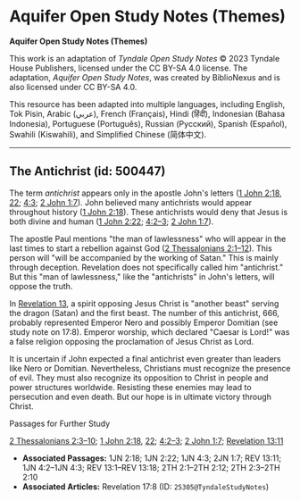 # Aquifer Open Study Notes (Themes)

**Aquifer Open Study Notes (Themes)**

This work is an adaptation of *Tyndale Open Study Notes* © 2023 Tyndale House Publishers, licensed under the CC BY\-SA 4\.0 license. The adaptation, *Aquifer Open Study Notes*, was created by BiblioNexus and is also licensed under CC BY\-SA 4\.0\.

This resource has been adapted into multiple languages, including English, Tok Pisin, Arabic (عربي), French (Français), Hindi (हिंदी), Indonesian (Bahasa Indonesia), Portuguese (Português), Russian (Русский), Spanish (Español), Swahili (Kiswahili), and Simplified Chinese (简体中文).



--------------------------------

## The Antichrist (id: 500447)

The term *antichrist* appears only in the apostle John's letters ([1 John 2:18](https://ref.ly/1John2:18), [22](https://ref.ly/1John2:22); [4:3](https://ref.ly/1John4:3); [2 John 1:7](https://ref.ly/2John1:7)). John believed many antichrists would appear throughout history ([1 John 2:18](https://ref.ly/1John2:18)). These antichrists would deny that Jesus is both divine and human ([1 John 2:22](https://ref.ly/1John2:22); [4:2–3](https://ref.ly/1John4:2-1John4:3); [2 John 1:7](https://ref.ly/2John1:7)).

The apostle Paul mentions "the man of lawlessness" who will appear in the last times to start a rebellion against God ([2 Thessalonians 2:1–12](https://ref.ly/2Thess2:1-2Thess2:12)). This person will "will be accompanied by the working of Satan." This is mainly through deception. Revelation does not specifically called him "antichrist." But this "man of lawlessness," like the "antichrists" in John's letters, will oppose the truth.

In [Revelation 13](https://ref.ly/Rev13:1-Rev13:18), a spirit opposing Jesus Christ is "another beast" serving the dragon (Satan) and the first beast. The number of this antichrist, 666, probably represented Emperor Nero and possibly Emperor Domitian (see study note on 17:8). Emperor worship, which declared "Caesar is Lord!" was a false religion opposing the proclamation of Jesus Christ as Lord.

It is uncertain if John expected a final antichrist even greater than leaders like Nero or Domitian. Nevertheless, Christians must recognize the presence of evil. They must also recognize its opposition to Christ in people and power structures worldwide. Resisting these enemies may lead to persecution and even death. But our hope is in ultimate victory through Christ.

Passages for Further Study

[2 Thessalonians 2:3–10](https://ref.ly/2Thess2:3-2Thess2:10); [1 John 2:18](https://ref.ly/1John2:18), [22](https://ref.ly/1John2:22); [4:2–3](https://ref.ly/1John4:2-1John4:3); [2 John 1:7](https://ref.ly/2John1:7); [Revelation 13:11](https://ref.ly/Rev13:11)

* **Associated Passages:** 1JN 2:18; 1JN 2:22; 1JN 4:3; 2JN 1:7; REV 13:11; 1JN 4:2–1JN 4:3; REV 13:1–REV 13:18; 2TH 2:1–2TH 2:12; 2TH 2:3–2TH 2:10
* **Associated Articles:** Revelation 17:8 (ID: `25305@TyndaleStudyNotes`)

